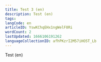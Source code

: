 ```yaml
---
title: Test 3 (en)
description: Test (en)
tags: 
langCode: en
articleID: YswKChqEHx1ngWelF8Ri
wordCount: 2
lastUpdated: 1666106191262
languageCollectionID: afhPKzrI2M57iHO5T_Lb
---
```


Test (en)
